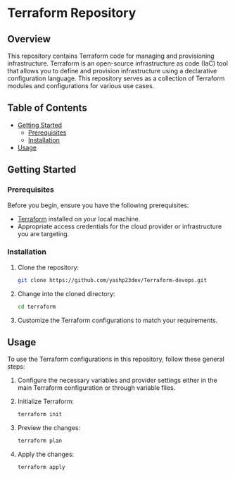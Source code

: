# Terraform Repository

## Overview

This repository contains Terraform code for managing and provisioning infrastructure. Terraform is an open-source infrastructure as code (IaC) tool that allows you to define and provision infrastructure using a declarative configuration language. This repository serves as a collection of Terraform modules and configurations for various use cases.

## Table of Contents

- [Getting Started](#getting-started)
  - [Prerequisites](#prerequisites)
  - [Installation](#installation)
- [Usage](#usage)


## Getting Started

### Prerequisites

Before you begin, ensure you have the following prerequisites:

- [Terraform](https://www.terraform.io/downloads.html) installed on your local machine.
- Appropriate access credentials for the cloud provider or infrastructure you are targeting.

### Installation

1. Clone the repository:

   ```bash
   git clone https://github.com/yashp23dev/Terraform-devops.git
   ```

2. Change into the cloned directory:

   ```bash
   cd terraform
   ```

3. Customize the Terraform configurations to match your requirements.

## Usage

To use the Terraform configurations in this repository, follow these general steps:

1. Configure the necessary variables and provider settings either in the main Terraform configuration or through variable files.
2. Initialize Terraform:

   ```bash
   terraform init
   ```

3. Preview the changes:

   ```bash
   terraform plan
   ```

4. Apply the changes:

   ```bash
   terraform apply
   ```
